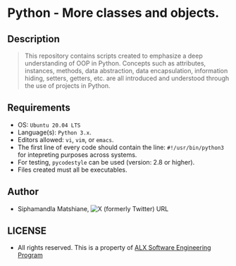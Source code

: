 # Python - More classes and objects.

## Description
> This repository contains scripts created to emphasize a deep understanding of OOP in Python. Concepts such as attributes, instances, methods, data abstraction, data encapsulation, information hiding, setters, getters, etc. are all introduced and understood through the use of projects in Python.

## Requirements
- OS: `Ubuntu 20.04 LTS`
- Language(s): `Python 3.x`.
- Editors allowed: `vi`, `vim`, or `emacs`.
- The first line of every code should contain the line: `#!/usr/bin/python3` for intepreting purposes across systems.
- For testing, `pycodestyle` can be used (version: 2.8 or higher).
- Files created must all be executables.

## Author
- Siphamandla Matshiane, ![X (formerly Twitter) URL](https://img.shields.io/twitter/url?url=https%3A%2F%2Fwww.twitter.com%2Fsbumatshiane916)

## LICENSE
- All rights reserved. This is a property of [ALX Software Engineering Program](www.alxafrica.com/software-engineering/)

